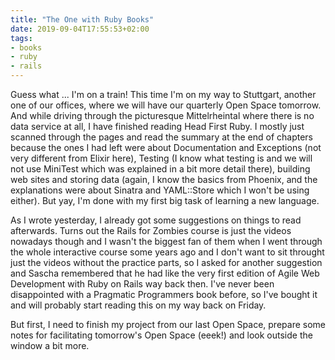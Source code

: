 ```yaml
---
title: "The One with Ruby Books"
date: 2019-09-04T17:55:53+02:00
tags:
- books
- ruby
- rails
---
```


Guess what ... I'm on a train! This time I'm on my way to Stuttgart, another one of our offices, where we will have our quarterly Open Space tomorrow. And while driving through the picturesque Mittelrheintal where there is no data service at all, I have finished reading Head First Ruby. I mostly just scanned through the pages and read the summary at the end of chapters because the ones I had left were about Documentation and Exceptions (not very different from Elixir here), Testing (I know what testing is and we will not use MiniTest which was explained in a bit more detail there), building web sites and storing data (again, I know the basics from Phoenix, and the explanations were about Sinatra and YAML::Store which I won't be using either). But yay, I'm done with my first big task of learning a new language.

As I wrote yesterday, I already got some suggestions on things to read afterwards. Turns out the Rails for Zombies course is just the videos nowadays though and I wasn't the biggest fan of them when I went through the whole interactive course some years ago and I don't want to sit throught just the videos without the practice parts, so I asked for another suggestion and Sascha remembered that he had like the very first edition of Agile Web Development with Ruby on Rails way back then. I've never been disappointed with a Pragmatic Programmers book before, so I've bought it and will probably start reading this on my way back on Friday.

But first, I need to finish my project from our last Open Space, prepare some notes for facilitating tomorrow's Open Space (eeek!) and look outside the window a bit more.